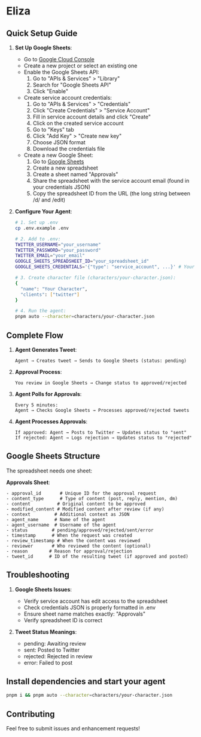 # Eliza

## Quick Setup Guide

1. **Set Up Google Sheets**:
   - Go to [Google Cloud Console](https://console.cloud.google.com)
   - Create a new project or select an existing one
   - Enable the Google Sheets API:
     1. Go to "APIs & Services" > "Library"
     2. Search for "Google Sheets API"
     3. Click "Enable"
   - Create service account credentials:
     1. Go to "APIs & Services" > "Credentials"
     2. Click "Create Credentials" > "Service Account"
     3. Fill in service account details and click "Create"
     4. Click on the created service account
     5. Go to "Keys" tab
     6. Click "Add Key" > "Create new key"
     7. Choose JSON format
     8. Download the credentials file
   - Create a new Google Sheet:
     1. Go to [Google Sheets](https://sheets.google.com)
     2. Create a new spreadsheet
     3. Create a sheet named "Approvals"
     4. Share the spreadsheet with the service account email (found in your credentials JSON)
     5. Copy the spreadsheet ID from the URL (the long string between /d/ and /edit)

2. **Configure Your Agent**:
   ```bash
   # 1. Set up .env
   cp .env.example .env
   
   # 2. Add to .env:
   TWITTER_USERNAME="your_username"
   TWITTER_PASSWORD="your_password"
   TWITTER_EMAIL="your_email"
   GOOGLE_SHEETS_SPREADSHEET_ID="your_spreadsheet_id"
   GOOGLE_SHEETS_CREDENTIALS='{"type": "service_account", ...}' # Your entire credentials JSON as a single line
   
   # 3. Create character file (characters/your-character.json):
   {
     "name": "Your Character",
     "clients": ["twitter"]
   }
   
   # 4. Run the agent:
   pnpm auto --character=characters/your-character.json
   ```

## Complete Flow

1. **Agent Generates Tweet**:
   ```
   Agent → Creates tweet → Sends to Google Sheets (status: pending)
   ```

2. **Approval Process**:
   ```
   You review in Google Sheets → Change status to approved/rejected
   ```

3. **Agent Polls for Approvals**:
   ```
   Every 5 minutes:
   Agent → Checks Google Sheets → Processes approved/rejected tweets
   ```

4. **Agent Processes Approvals**:
   ```
   If approved: Agent → Posts to Twitter → Updates status to "sent"
   If rejected: Agent → Logs rejection → Updates status to "rejected"
   ```

## Google Sheets Structure

The spreadsheet needs one sheet:

**Approvals Sheet**:
```
- approval_id       # Unique ID for the approval request
- content_type      # Type of content (post, reply, mention, dm)
- content          # Original content to be approved
- modified_content # Modified content after review (if any)
- context         # Additional context as JSON
- agent_name      # Name of the agent
- agent_username  # Username of the agent
- status         # pending/approved/rejected/sent/error
- timestamp      # When the request was created
- review_timestamp # When the content was reviewed
- reviewer       # Who reviewed the content (optional)
- reason        # Reason for approval/rejection
- tweet_id      # ID of the resulting tweet (if approved and posted)
```

## Troubleshooting

1. **Google Sheets Issues**:
   - Verify service account has edit access to the spreadsheet
   - Check credentials JSON is properly formatted in .env
   - Ensure sheet name matches exactly: "Approvals"
   - Verify spreadsheet ID is correct

2. **Tweet Status Meanings**:
   - pending: Awaiting review
   - sent: Posted to Twitter
   - rejected: Rejected in review
   - error: Failed to post

## Install dependencies and start your agent

```bash
pnpm i && pnpm auto --character=characters/your-character.json
```

## Contributing

Feel free to submit issues and enhancement requests!

